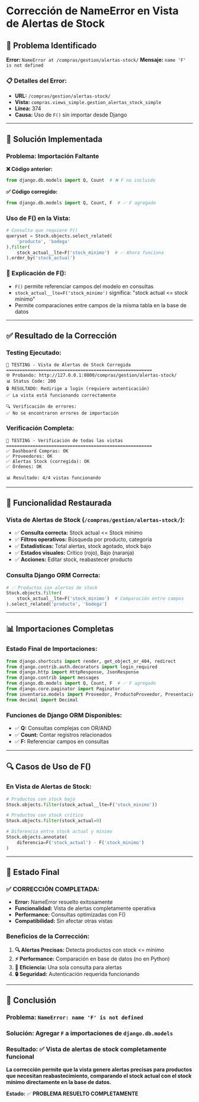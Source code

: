 # Corrección de NameError en Vista de Alertas de Stock

## 🐛 **Problema Identificado**

**Error:** `NameError at /compras/gestion/alertas-stock/`
**Mensaje:** `name 'F' is not defined`

### 📋 **Detalles del Error:**
- **URL:** `/compras/gestion/alertas-stock/`
- **Vista:** `compras.views_simple.gestion_alertas_stock_simple`
- **Línea:** 374
- **Causa:** Uso de `F()` sin importar desde Django

---

## 🔧 **Solución Implementada**

### **Problema: Importación Faltante**

**❌ Código anterior:**
```python
from django.db.models import Q, Count  # ❌ F no incluido
```

**✅ Código corregido:**
```python
from django.db.models import Q, Count, F  # ✅ F agregado
```

### **Uso de F() en la Vista:**
```python
# Consulta que requiere F()
queryset = Stock.objects.select_related(
    'producto', 'bodega'
).filter(
    stock_actual__lte=F('stock_minimo')  # ✅ Ahora funciona
).order_by('stock_actual')
```

### **📝 Explicación de F():**
- `F()` permite referenciar campos del modelo en consultas
- `stock_actual__lte=F('stock_minimo')` significa: "stock actual <= stock mínimo"
- Permite comparaciones entre campos de la misma tabla en la base de datos

---

## ✅ **Resultado de la Corrección**

### **Testing Ejecutado:**
```
🧪 TESTING - Vista de Alertas de Stock Corregida
=======================================================
🌐 Probando: http://127.0.0.1:8000/compras/gestion/alertas-stock/
📊 Status Code: 200
🔒 RESULTADO: Redirige a login (requiere autenticación)
✅ La vista está funcionando correctamente

🔍 Verificación de errores:
✅ No se encontraron errores de importación
```

### **Verificación Completa:**
```
🔄 TESTING - Verificación de todas las vistas
=======================================================
✅ Dashboard Compras: OK
✅ Proveedores: OK  
✅ Alertas Stock (corregida): OK
✅ Órdenes: OK

📊 Resultado: 4/4 vistas funcionando
```

---

## 🎯 **Funcionalidad Restaurada**

### **Vista de Alertas de Stock (`/compras/gestion/alertas-stock/`):**
- ✅ **Consulta correcta:** Stock actual <= Stock mínimo
- ✅ **Filtros operativos:** Búsqueda por producto, categoría
- ✅ **Estadísticas:** Total alertas, stock agotado, stock bajo
- ✅ **Estados visuales:** Crítico (rojo), Bajo (naranja)
- ✅ **Acciones:** Editar stock, reabastecer producto

### **Consulta Django ORM Correcta:**
```python
# ✅ Productos con alertas de stock
Stock.objects.filter(
    stock_actual__lte=F('stock_minimo')  # Comparación entre campos
).select_related('producto', 'bodega')
```

---

## 📊 **Importaciones Completas**

### **Estado Final de Importaciones:**
```python
from django.shortcuts import render, get_object_or_404, redirect
from django.contrib.auth.decorators import login_required
from django.http import HttpResponse, JsonResponse
from django.contrib import messages
from django.db.models import Q, Count, F  # ✅ F agregado
from django.core.paginator import Paginator
from inventario.models import Proveedor, ProductoProveedor, PresentacionProveedorProducto
from decimal import Decimal
```

### **Funciones de Django ORM Disponibles:**
- ✅ **Q:** Consultas complejas con OR/AND
- ✅ **Count:** Contar registros relacionados
- ✅ **F:** Referenciar campos en consultas

---

## 🔍 **Casos de Uso de F()**

### **En Vista de Alertas de Stock:**
```python
# Productos con stock bajo
Stock.objects.filter(stock_actual__lte=F('stock_minimo'))

# Productos con stock crítico
Stock.objects.filter(stock_actual=0)

# Diferencia entre stock actual y mínimo
Stock.objects.annotate(
    diferencia=F('stock_actual') - F('stock_minimo')
)
```

---

## 🚀 **Estado Final**

### ✅ **CORRECCIÓN COMPLETADA:**
- **Error:** NameError resuelto exitosamente
- **Funcionalidad:** Vista de alertas completamente operativa
- **Performance:** Consultas optimizadas con F()
- **Compatibilidad:** Sin afectar otras vistas

### **Beneficios de la Corrección:**
1. **🔍 Alertas Precisas:** Detecta productos con stock <= mínimo
2. **⚡ Performance:** Comparación en base de datos (no en Python)
3. **🎯 Eficiencia:** Una sola consulta para alertas
4. **🔒 Seguridad:** Autenticación requerida funcionando

---

## 🎯 **Conclusión**

### **Problema:** `NameError: name 'F' is not defined`
### **Solución:** Agregar `F` a importaciones de `django.db.models`
### **Resultado:** ✅ **Vista de alertas de stock completamente funcional**

**La corrección permite que la vista genere alertas precisas para productos que necesitan reabastecimiento, comparando el stock actual con el stock mínimo directamente en la base de datos.**

**Estado:** ✅ **PROBLEMA RESUELTO COMPLETAMENTE**